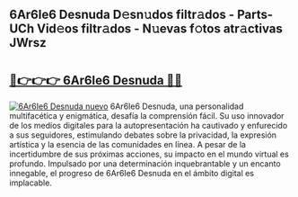## 6Ar6Ie6 Desnuda D𝚎sn𝚞dos filtr𝚊dos - Parts-UCh Vid𝚎os filtr𝚊dos - N𝚞evas f𝚘tos atr𝚊ctivas JWrsz

# <h2><a href="http://mbd2qsg.tromn.icu/?c=6Ar6Ie6+Desnuda">🔗👉👉👉 6Ar6Ie6 Desnuda 🔗🔗</a></h2>

[![6Ar6Ie6 Desnuda nuevo](https://i.imgur.com/pEAQMta.gif)](http://mbd2qsg.tromn.icu/?c=6Ar6Ie6+Desnuda)
6Ar6Ie6 Desnuda, una personalidad multifacética y enigmática, desafía la comprensión fácil. Su uso innovador de los medios digitales para la autopresentación ha cautivado y enfurecido a sus seguidores, estimulando debates sobre la privacidad, la expresión artística y la esencia de las comunidades en línea. A pesar de la incertidumbre de sus próximas acciones, su impacto en el mundo virtual es profundo. Impulsado por una determinación inquebrantable y un encanto innegable, el progreso de 6Ar6Ie6 Desnuda en el ámbito digital es implacable.
